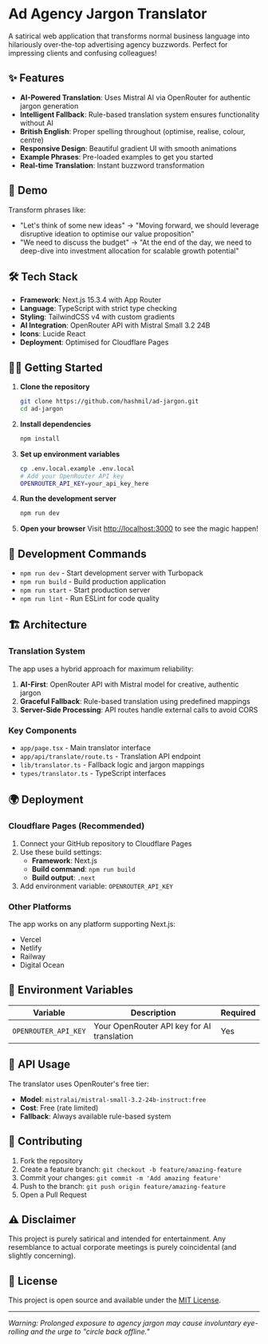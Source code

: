 # Ad Agency Jargon Translator

A satirical web application that transforms normal business language into hilariously over-the-top advertising agency buzzwords. Perfect for impressing clients and confusing colleagues!

## ✨ Features

- **AI-Powered Translation**: Uses Mistral AI via OpenRouter for authentic jargon generation
- **Intelligent Fallback**: Rule-based translation system ensures functionality without AI
- **British English**: Proper spelling throughout (optimise, realise, colour, centre)
- **Responsive Design**: Beautiful gradient UI with smooth animations
- **Example Phrases**: Pre-loaded examples to get you started
- **Real-time Translation**: Instant buzzword transformation

## 🚀 Demo

Transform phrases like:
- "Let's think of some new ideas" → "Moving forward, we should leverage disruptive ideation to optimise our value proposition"
- "We need to discuss the budget" → "At the end of the day, we need to deep-dive into investment allocation for scalable growth potential"

## 🛠️ Tech Stack

- **Framework**: Next.js 15.3.4 with App Router
- **Language**: TypeScript with strict type checking
- **Styling**: TailwindCSS v4 with custom gradients
- **AI Integration**: OpenRouter API with Mistral Small 3.2 24B
- **Icons**: Lucide React
- **Deployment**: Optimised for Cloudflare Pages

## 🏃‍♂️ Getting Started

1. **Clone the repository**
   ```bash
   git clone https://github.com/hashmil/ad-jargon.git
   cd ad-jargon
   ```

2. **Install dependencies**
   ```bash
   npm install
   ```

3. **Set up environment variables**
   ```bash
   cp .env.local.example .env.local
   # Add your OpenRouter API key
   OPENROUTER_API_KEY=your_api_key_here
   ```

4. **Run the development server**
   ```bash
   npm run dev
   ```

5. **Open your browser**
   Visit [http://localhost:3000](http://localhost:3000) to see the magic happen!

## 📝 Development Commands

- `npm run dev` - Start development server with Turbopack
- `npm run build` - Build production application
- `npm run start` - Start production server
- `npm run lint` - Run ESLint for code quality

## 🏗️ Architecture

### Translation System
The app uses a hybrid approach for maximum reliability:

1. **AI-First**: OpenRouter API with Mistral model for creative, authentic jargon
2. **Graceful Fallback**: Rule-based translation using predefined mappings
3. **Server-Side Processing**: API routes handle external calls to avoid CORS

### Key Components
- `app/page.tsx` - Main translator interface
- `app/api/translate/route.ts` - Translation API endpoint
- `lib/translator.ts` - Fallback logic and jargon mappings
- `types/translator.ts` - TypeScript interfaces

## 🌍 Deployment

### Cloudflare Pages (Recommended)
1. Connect your GitHub repository to Cloudflare Pages
2. Use these build settings:
   - **Framework**: Next.js
   - **Build command**: `npm run build`
   - **Build output**: `.next`
3. Add environment variable: `OPENROUTER_API_KEY`

### Other Platforms
The app works on any platform supporting Next.js:
- Vercel
- Netlify  
- Railway
- Digital Ocean

## 🔑 Environment Variables

| Variable | Description | Required |
|----------|-------------|----------|
| `OPENROUTER_API_KEY` | Your OpenRouter API key for AI translation | Yes |

## 🎯 API Usage

The translator uses OpenRouter's free tier:
- **Model**: `mistralai/mistral-small-3.2-24b-instruct:free`
- **Cost**: Free (rate limited)
- **Fallback**: Always available rule-based system

## 🤝 Contributing

1. Fork the repository
2. Create a feature branch: `git checkout -b feature/amazing-feature`
3. Commit your changes: `git commit -m 'Add amazing feature'`
4. Push to the branch: `git push origin feature/amazing-feature`
5. Open a Pull Request

## ⚠️ Disclaimer

This project is purely satirical and intended for entertainment. Any resemblance to actual corporate meetings is purely coincidental (and slightly concerning).

## 📄 License

This project is open source and available under the [MIT License](LICENSE).

---

*Warning: Prolonged exposure to agency jargon may cause involuntary eye-rolling and the urge to "circle back offline."*